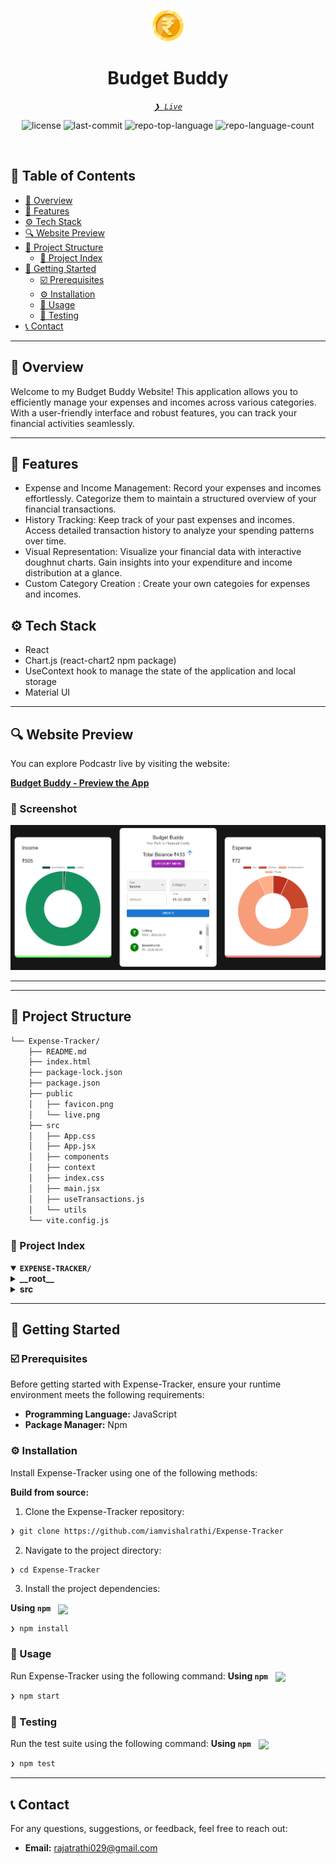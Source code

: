 <p align="center">
  <img src="https://github.com/iamvishalrathi/Expense-Tracker/blob/main/public/favicon.png" width="50">
</p>
<p align="center">
    <h1 align="center">Budget Buddy</h1>
</p>
<p align="center">
    <em><code><a href="https://my-budget-buddy.netlify.app/">❯ Live</a></code></em>
</p>
<p align="center">
	<img src="https://img.shields.io/github/license/iamvishalrathi/Expense-Tracker?style=default&logo=opensourceinitiative&logoColor=white&color=0080ff" alt="license">
	<img src="https://img.shields.io/github/last-commit/iamvishalrathi/Expense-Tracker?style=default&logo=git&logoColor=white&color=0080ff" alt="last-commit">
	<img src="https://img.shields.io/github/languages/top/iamvishalrathi/Expense-Tracker?style=default&color=0080ff" alt="repo-top-language">
	<img src="https://img.shields.io/github/languages/count/iamvishalrathi/Expense-Tracker?style=default&color=0080ff" alt="repo-language-count">
</p>
<p align="center"><!-- default option, no dependency badges. -->
</p>
<p align="center">
	<!-- default option, no dependency badges. -->
</p>
<br>

## 🔗 Table of Contents

- [📍 Overview](#-overview)
- [👾 Features](#-features)
- [⚙️ Tech Stack](#tech-stack)
- [🔍 Website Preview](#-website-preview)
- [📁 Project Structure](#-project-structure)
  - [📂 Project Index](#-project-index)
- [🚀 Getting Started](#-getting-started)
  - [☑️ Prerequisites](#-prerequisites)
  - [⚙️ Installation](#-installation)
  - [🤖 Usage](#🤖-usage)
  - [🧪 Testing](#🧪-testing)
- [📞 Contact](#-contact)

---

## 📍 Overview

Welcome to my Budget Buddy Website! This application allows you to efficiently manage your expenses and incomes across various categories. With a user-friendly interface and robust features, you can track your financial activities seamlessly.

---

## 👾 Features

- Expense and Income Management: Record your expenses and incomes effortlessly. Categorize them to maintain a structured overview of your financial transactions.
- History Tracking: Keep track of your past expenses and incomes. Access detailed transaction history to analyze your spending patterns over time.
- Visual Representation: Visualize your financial data with interactive doughnut charts. Gain insights into your expenditure and income distribution at a glance.
- Custom Category Creation : Create your own categoies for expenses and incomes.

## <a name="tech-stack">⚙️ Tech Stack</a>

- React
- Chart.js (react-chart2 npm package)
- UseContext hook to manage the state of the application and local storage
- Material UI

---

## 🔍 Website Preview

You can explore Podcastr live by visiting the website:

[**Budget Buddy - Preview the App**](https://my-budget-buddy.netlify.app/)

### 📸 Screenshot
![image](https://github.com/iamvishalrathi/Expense-Tracker/blob/main/public/live.png)

---


---

## 📁 Project Structure

```sh
└── Expense-Tracker/
    ├── README.md
    ├── index.html
    ├── package-lock.json
    ├── package.json
    ├── public
    │   ├── favicon.png
    │   └── live.png
    ├── src
    │   ├── App.css
    │   ├── App.jsx
    │   ├── components
    │   ├── context
    │   ├── index.css
    │   ├── main.jsx
    │   ├── useTransactions.js
    │   └── utils
    └── vite.config.js
```


### 📂 Project Index
<details open>
	<summary><b><code>EXPENSE-TRACKER/</code></b></summary>
	<details> <!-- __root__ Submodule -->
		<summary><b>__root__</b></summary>
		<blockquote>
			<table>
			<tr>
				<td><b><a href='https://github.com/iamvishalrathi/Expense-Tracker/blob/master/package-lock.json'>package-lock.json</a></b></td>
				<td><code>❯ REPLACE-ME</code></td>
			</tr>
			<tr>
				<td><b><a href='https://github.com/iamvishalrathi/Expense-Tracker/blob/master/vite.config.js'>vite.config.js</a></b></td>
				<td><code>❯ REPLACE-ME</code></td>
			</tr>
			<tr>
				<td><b><a href='https://github.com/iamvishalrathi/Expense-Tracker/blob/master/package.json'>package.json</a></b></td>
				<td><code>❯ REPLACE-ME</code></td>
			</tr>
			<tr>
				<td><b><a href='https://github.com/iamvishalrathi/Expense-Tracker/blob/master/index.html'>index.html</a></b></td>
				<td><code>❯ REPLACE-ME</code></td>
			</tr>
			</table>
		</blockquote>
	</details>
	<details> <!-- src Submodule -->
		<summary><b>src</b></summary>
		<blockquote>
			<table>
			<tr>
				<td><b><a href='https://github.com/iamvishalrathi/Expense-Tracker/blob/master/src/index.css'>index.css</a></b></td>
				<td><code>❯ REPLACE-ME</code></td>
			</tr>
			<tr>
				<td><b><a href='https://github.com/iamvishalrathi/Expense-Tracker/blob/master/src/App.css'>App.css</a></b></td>
				<td><code>❯ REPLACE-ME</code></td>
			</tr>
			<tr>
				<td><b><a href='https://github.com/iamvishalrathi/Expense-Tracker/blob/master/src/useTransactions.js'>useTransactions.js</a></b></td>
				<td><code>❯ REPLACE-ME</code></td>
			</tr>
			<tr>
				<td><b><a href='https://github.com/iamvishalrathi/Expense-Tracker/blob/master/src/App.jsx'>App.jsx</a></b></td>
				<td><code>❯ REPLACE-ME</code></td>
			</tr>
			<tr>
				<td><b><a href='https://github.com/iamvishalrathi/Expense-Tracker/blob/master/src/main.jsx'>main.jsx</a></b></td>
				<td><code>❯ REPLACE-ME</code></td>
			</tr>
			</table>
			<details>
				<summary><b>components</b></summary>
				<blockquote>
					<details>
						<summary><b>Main</b></summary>
						<blockquote>
							<table>
							<tr>
								<td><b><a href='https://github.com/iamvishalrathi/Expense-Tracker/blob/master/src/components/Main/style.css'>style.css</a></b></td>
								<td><code>❯ REPLACE-ME</code></td>
							</tr>
							<tr>
								<td><b><a href='https://github.com/iamvishalrathi/Expense-Tracker/blob/master/src/components/Main/Main.jsx'>Main.jsx</a></b></td>
								<td><code>❯ REPLACE-ME</code></td>
							</tr>
							</table>
							<details>
								<summary><b>List</b></summary>
								<blockquote>
									<table>
									<tr>
										<td><b><a href='https://github.com/iamvishalrathi/Expense-Tracker/blob/master/src/components/Main/List/listStyle.css'>listStyle.css</a></b></td>
										<td><code>❯ REPLACE-ME</code></td>
									</tr>
									<tr>
										<td><b><a href='https://github.com/iamvishalrathi/Expense-Tracker/blob/master/src/components/Main/List/List.jsx'>List.jsx</a></b></td>
										<td><code>❯ REPLACE-ME</code></td>
									</tr>
									</table>
								</blockquote>
							</details>
							<details>
								<summary><b>Form</b></summary>
								<blockquote>
									<table>
									<tr>
										<td><b><a href='https://github.com/iamvishalrathi/Expense-Tracker/blob/master/src/components/Main/Form/Form.jsx'>Form.jsx</a></b></td>
										<td><code>❯ REPLACE-ME</code></td>
									</tr>
									</table>
								</blockquote>
							</details>
						</blockquote>
					</details>
					<details>
						<summary><b>add_on</b></summary>
						<blockquote>
							<table>
							<tr>
								<td><b><a href='https://github.com/iamvishalrathi/Expense-Tracker/blob/master/src/components/add_on/categoryList.jsx'>categoryList.jsx</a></b></td>
								<td><code>❯ REPLACE-ME</code></td>
							</tr>
							<tr>
								<td><b><a href='https://github.com/iamvishalrathi/Expense-Tracker/blob/master/src/components/add_on/addCategory.jsx'>addCategory.jsx</a></b></td>
								<td><code>❯ REPLACE-ME</code></td>
							</tr>
							<tr>
								<td><b><a href='https://github.com/iamvishalrathi/Expense-Tracker/blob/master/src/components/add_on/Add_on.jsx'>Add_on.jsx</a></b></td>
								<td><code>❯ REPLACE-ME</code></td>
							</tr>
							</table>
						</blockquote>
					</details>
					<details>
						<summary><b>Details</b></summary>
						<blockquote>
							<table>
							<tr>
								<td><b><a href='https://github.com/iamvishalrathi/Expense-Tracker/blob/master/src/components/Details/style.css'>style.css</a></b></td>
								<td><code>❯ REPLACE-ME</code></td>
							</tr>
							<tr>
								<td><b><a href='https://github.com/iamvishalrathi/Expense-Tracker/blob/master/src/components/Details/Details.jsx'>Details.jsx</a></b></td>
								<td><code>❯ REPLACE-ME</code></td>
							</tr>
							</table>
						</blockquote>
					</details>
				</blockquote>
			</details>
			<details>
				<summary><b>context</b></summary>
				<blockquote>
					<table>
					<tr>
						<td><b><a href='https://github.com/iamvishalrathi/Expense-Tracker/blob/master/src/context/context.jsx'>context.jsx</a></b></td>
						<td><code>❯ REPLACE-ME</code></td>
					</tr>
					<tr>
						<td><b><a href='https://github.com/iamvishalrathi/Expense-Tracker/blob/master/src/context/transactionReducer.js'>transactionReducer.js</a></b></td>
						<td><code>❯ REPLACE-ME</code></td>
					</tr>
					<tr>
						<td><b><a href='https://github.com/iamvishalrathi/Expense-Tracker/blob/master/src/context/categoryReducer.js'>categoryReducer.js</a></b></td>
						<td><code>❯ REPLACE-ME</code></td>
					</tr>
					</table>
				</blockquote>
			</details>
			<details>
				<summary><b>utils</b></summary>
				<blockquote>
					<table>
					<tr>
						<td><b><a href='https://github.com/iamvishalrathi/Expense-Tracker/blob/master/src/utils/resetCategories.js'>resetCategories.js</a></b></td>
						<td><code>❯ REPLACE-ME</code></td>
					</tr>
					<tr>
						<td><b><a href='https://github.com/iamvishalrathi/Expense-Tracker/blob/master/src/utils/formatDate.js'>formatDate.js</a></b></td>
						<td><code>❯ REPLACE-ME</code></td>
					</tr>
					<tr>
						<td><b><a href='https://github.com/iamvishalrathi/Expense-Tracker/blob/master/src/utils/getColor.js'>getColor.js</a></b></td>
						<td><code>❯ REPLACE-ME</code></td>
					</tr>
					</table>
				</blockquote>
			</details>
		</blockquote>
	</details>
</details>

---
## 🚀 Getting Started

### ☑️ Prerequisites

Before getting started with Expense-Tracker, ensure your runtime environment meets the following requirements:

- **Programming Language:** JavaScript
- **Package Manager:** Npm


### ⚙️ Installation

Install Expense-Tracker using one of the following methods:

**Build from source:**

1. Clone the Expense-Tracker repository:
```sh
❯ git clone https://github.com/iamvishalrathi/Expense-Tracker
```

2. Navigate to the project directory:
```sh
❯ cd Expense-Tracker
```

3. Install the project dependencies:


**Using `npm`** &nbsp; [<img align="center" src="https://img.shields.io/badge/npm-CB3837.svg?style={badge_style}&logo=npm&logoColor=white" />](https://www.npmjs.com/)

```sh
❯ npm install
```




### 🤖 Usage
Run Expense-Tracker using the following command:
**Using `npm`** &nbsp; [<img align="center" src="https://img.shields.io/badge/npm-CB3837.svg?style={badge_style}&logo=npm&logoColor=white" />](https://www.npmjs.com/)

```sh
❯ npm start
```


### 🧪 Testing
Run the test suite using the following command:
**Using `npm`** &nbsp; [<img align="center" src="https://img.shields.io/badge/npm-CB3837.svg?style={badge_style}&logo=npm&logoColor=white" />](https://www.npmjs.com/)

```sh
❯ npm test
```
---

## **📞 Contact**
For any questions, suggestions, or feedback, feel free to reach out:
- **Email:** [rajatrathi029@gmail.com](mailto:rajatrathi029@gmail.com)

